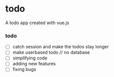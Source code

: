 # todo

A todo app created with vue.js

### todo

- [ ] catch session and make the todos stay longer
- [ ] make userbased todo // no database
- [ ] simplifying code
- [ ] adding new features
- [ ] fixing bugs
